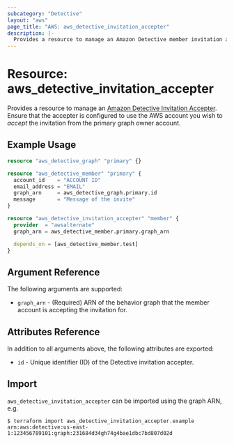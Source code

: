 ```yaml
---
subcategory: "Detective"
layout: "aws"
page_title: "AWS: aws_detective_invitation_accepter"
description: |-
  Provides a resource to manage an Amazon Detective member invitation accepter.
---
```


# Resource: aws_detective_invitation_accepter

Provides a resource to manage an [Amazon Detective Invitation Accepter](https://docs.aws.amazon.com/detective/latest/APIReference/API_AcceptInvitation.html). Ensure that the accepter is configured to use the AWS account you wish to _accept_ the invitation from the primary graph owner account.

## Example Usage

```terraform
resource "aws_detective_graph" "primary" {}

resource "aws_detective_member" "primary" {
  account_id    = "ACCOUNT ID"
  email_address = "EMAIL"
  graph_arn     = aws_detective_graph.primary.id
  message       = "Message of the invite"
}

resource "aws_detective_invitation_accepter" "member" {
  provider  = "awsalternate"
  graph_arn = aws_detective_member.primary.graph_arn

  depends_on = [aws_detective_member.test]
}
```

## Argument Reference

The following arguments are supported:

* `graph_arn` - (Required) ARN of the behavior graph that the member account is accepting the invitation for.

## Attributes Reference

In addition to all arguments above, the following attributes are exported:

* `id` - Unique identifier (ID) of the Detective invitation accepter.

## Import

`aws_detective_invitation_accepter` can be imported using the graph ARN, e.g.

```
$ terraform import aws_detective_invitation_accepter.example arn:aws:detective:us-east-1:123456789101:graph:231684d34gh74g4bae1dbc7bd807d02d
```
